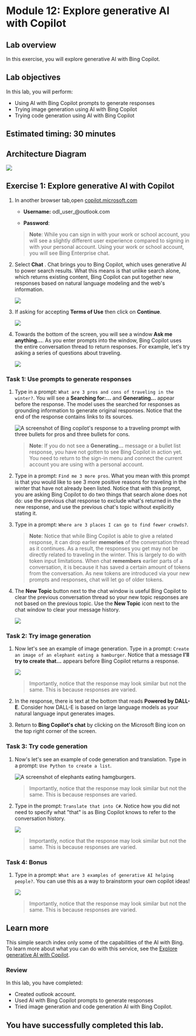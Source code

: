 # Module 12: Explore generative AI with Copilot

## Lab overview

In this exercise, you will explore generative AI with Bing Copilot. 

## Lab objectives
In this lab, you will perform:
- Using AI with Bing Copilot prompts to generate responses
- Trying image generation using AI with Bing Copilot
- Trying code generation using AI with Bing Copilot
  
## Estimated timing: 30 minutes

## Architecture Diagram

  ![](media/module05new.png)

## Exercise 1: Explore generative AI with Copilot

1. In  another browser tab,open [copilot.microsoft.com](https://copilot.microsoft.com?azure-portal=true)

   - **Username:** odl_user_<inject key="DeploymentID" enableCopy="true" />@outlook.com

   - **Password**: <inject key="AzureAdUserPassword"></inject>

   >**Note**: While you can sign in with your work or school account, you will see a slightly different user experience compared to signing in with your personal account. Using your work or school account, you will see Bing Enterprise chat. 

1. Select **Chat** . Chat brings you to Bing Copilot, which uses generative AI to power search results. What this means is that unlike search alone, which returns existing content, Bing Copilot can put together new responses based on natural language modeling and the web's information.  

      ![](media/lab12-01.png)

1. If asking for accepting **Terms of Use** then click on **Continue**.

      ![](media/co.png)
    
1. Towards the bottom of the screen, you will see a window **Ask me anything...**. As you enter prompts into the window, Bing Copilot uses the entire conversation thread to return responses. For example, let's try asking a series of questions about traveling. 

     ![](media/lab12-02.png)

### Task 1: Use prompts to generate responses

1. Type in a prompt: `What are 3 pros and cons of traveling in the winter?`. You will see a **Searching for:...** and **Generating...** appear before the response. The model uses the searched for responses as grounding information to generate original responses. Notice that the end of the response contains links to its sources. 

   ![A screenshot of Bing copilot's response to a traveling prompt with three bullets for pros and three bullets for cons.](./media/lab12-03.png) 

   > **Note**: If you do not see a **Generating...** message or a bullet list response, you have not gotten to see Bing Copilot in action yet. You need to return to the sign-in menu and connect the current account you are using with a personal account. 

1. Type in a prompt: `Find me 3 more pros`. What you mean with this prompt is that you would like to see 3 more positive reasons for traveling in the winter that have not already been listed. Notice that with this prompt, you are asking Bing Copilot to do two things that search alone does not do: use the previous chat response to exclude what's returned in the new response, and use the previous chat's topic without explicitly stating it. 

1. Type in a prompt: `Where are 3 places I can go to find fewer crowds?`. 

   >**Note**: Notice that while Bing Copilot is able to give a related response, it can drop earlier **memories** of the conversation thread as it continues. As a result, the responses you get may not be directly related to traveling in the winter. This is largely to do with token input limitations. When chat **remembers** earlier parts of a conversation, it is because it has saved a certain amount of tokens from the conversation. As new tokens are introduced via your new prompts and responses, chat will let go of older tokens. 

1. The **New Topic** button next to the chat window is useful Bing Copilot to clear the previous conversation thread so your new topic responses are not based on the previous topic. Use the **New Topic** icon next to the chat window to clear your message history. 

     ![](media/ai900img12.1.png)

### Task 2: Try image generation

1. Now let's see an example of image generation. Type in a prompt: `Create an image of an elephant eating a hamburger`. Notice that a message **I'll try to create that...** appears before Bing Copilot returns a response. 

    ![](media/lab12-05.png)

   > Importantly, notice that the response may look similar but not the same. This is because responses are varied.  

1. In the response, there is text at the bottom that reads **Powered by DALL-E**. Consider how DALL-E is based on large language models as your natural language input generates images. 

1. Return to **Bing Copilot's chat** by clicking on the Microsoft Bing icon on the top right corner of the screen. 

### Task 3: Try code generation

1. Now's let's see an example of code generation and translation. Type in a prompt: `Use Python to create a list`. 

    ![A screenshot of elephants eating hamgburgers.](./media/lab12-06.png)

    > Importantly, notice that the response may look similar but not the same. This is because responses are varied.  

1. Type in the prompt: `Translate that into C#`. Notice how you did not need to specify what "that" is as Bing Copilot knows to refer to the conversation history. 

   ![](media/lab12-09.png)

    > Importantly, notice that the response may look similar but not the same. This is because responses are varied.  

### Task 4: Bonus 

1. Type in a prompt: `What are 3 examples of generative AI helping people?`. You can use this as a way to brainstorm your own copilot ideas!  

   ![](media/lab12-08.png)

    > Importantly, notice that the response may look similar but not the same. This is because responses are varied.  
   
## Learn more

This simple search index only some of the capabilities of the AI with Bing. To learn more about what you can do with this service, see the [Explore generative AI with Copilot](https://learn.microsoft.com/en-us/training/modules/explore-generative-ai-copilot-bing/).

### Review
In this lab, you have completed:
- Created outlook account.
- Used AI with Bing Copilot prompts to generate responses
- Tried image generation and code generation AI with Bing Copilot.

## You have successfully completed this lab.
